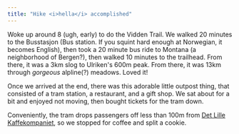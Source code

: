 ```yaml
---
title: "Hike <i>hella</i> accomplished"
---
```


Woke up around 8 (ugh, early) to do the Vidden Trail. We walked 20 minutes to the Busstasjon (Bus station. If you squint hard enough at Norwegian, it becomes English), then took a 20 minute bus ride to Montana (a neighborhood of Bergen?), then walked 10 minutes to the trailhead. From there, it was a 3km slog to Ulriken's 600m peak. From there, it was 13km through *gorgeous* alpline(?) meadows. Loved it!

Once we arrived at the end, there was this adorable little outpost thing, that consisted of a tram station, a restaurant, and a gift shop. We sat about for a bit and enjoyed not moving, then bought tickets for the tram down.

Conveniently, the tram drops passengers off less than 100m from [Det Lille Kaffekompaniet](https://www.facebook.com/Det-lille-Kaffekompaniet-323191094121/), so we stopped for coffee and split a cookie.